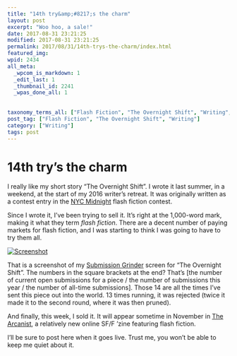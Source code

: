 ```yaml
---
title: "14th try&amp;#8217;s the charm"
layout: post
excerpt: "Woo hoo, a sale!"
date: 2017-08-31 23:21:25
modified: 2017-08-31 23:21:25
permalink: 2017/08/31/14th-trys-the-charm/index.html
featured_img: 
wpid: 2434
all_meta: 
  _wpcom_is_markdown: 1
  _edit_last: 1
  _thumbnail_id: 2241
  _wpas_done_all: 1
  
  
taxonomy_terms_all: ["Flash Fiction", "The Overnight Shift", "Writing", "Writing"]
post_tag: ["Flash Fiction", "The Overnight Shift", "Writing"]
category: ["Writing"]
tags: post
---
```


# 14th try&#8217;s the charm

I really like my short story “The Overnight Shift”. I wrote it last summer, in a weekend, at the start of my 2016 writer’s retreat. It was originally written as a contest entry in the [NYC Midnight](http://nycmidnight.com/) flash fiction contest.

Since I wrote it, I’ve been trying to sell it. It’s right at the 1,000-word mark, making it what they term *flash fiction*. There are a decent number of paying markets for flash fiction, and I was starting to think I was going to have to try them all.

[![Screenshot](https://patrickjohanneson.com/wp-content/uploads/2017/08/The-Submission-Grinder.png)](https://patrickjohanneson.com/wp-content/uploads/2017/08/The-Submission-Grinder.png)

That is a screenshot of my [Submission Grinder](https://thegrinder.diabolicalplots.com/) screen for “The Overnight Shift”. The numbers in the square brackets at the end? That’s \[the number of current open submissions for a piece / the number of submissions this year / the number of all-time submissions\]. Those 14 are all the times I’ve sent this piece out into the world. 13 times running, it was rejected (twice it made it to the second round, where it was then pruned).

And finally, this week, I sold it. It will appear sometime in November in [The Arcanist](https://thearcanist.io/), a relatively new online SF/F ’zine featuring flash fiction.

I’ll be sure to post here when it goes live. Trust me, you won’t be able to keep me quiet about it.